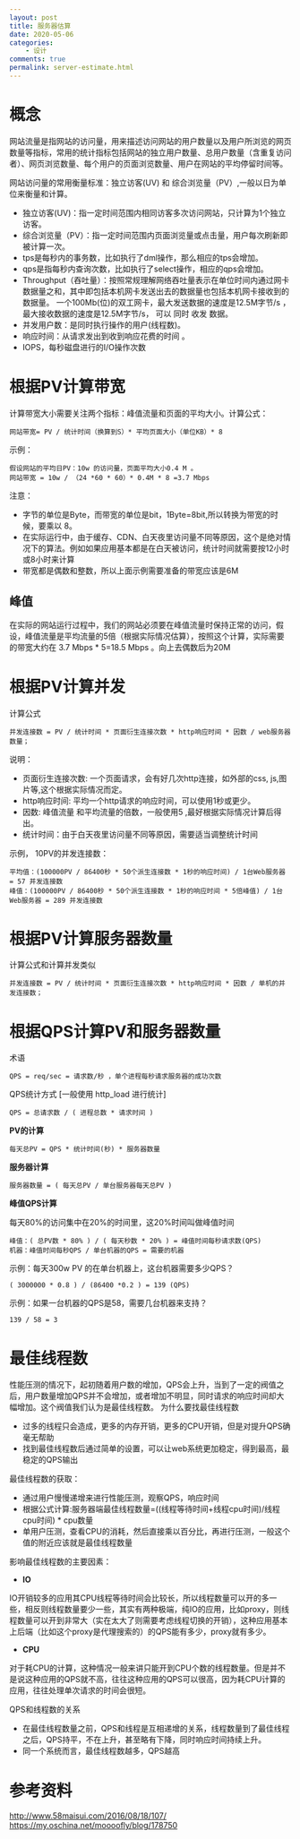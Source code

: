 ```yaml
---
layout: post
title: 服务器估算
date: 2020-05-06
categories:
    - 设计
comments: true
permalink: server-estimate.html
---
```



# 概念

网站流量是指网站的访问量，用来描述访问网站的用户数量以及用户所浏览的网页数量等指标，常用的统计指标包括网站的独立用户数量、总用户数量（含重复访问者）、网页浏览数量、每个用户的页面浏览数量、用户在网站的平均停留时间等。

网站访问量的常用衡量标准：独立访客(UV) 和 综合浏览量（PV）,一般以日为单位来衡量和计算。

- 独立访客(UV)：指一定时间范围内相同访客多次访问网站，只计算为1个独立访客。
- 综合浏览量（PV）：指一定时间范围内页面浏览量或点击量，用户每次刷新即被计算一次。
- tps是每秒内的事务数，比如执行了dml操作，那么相应的tps会增加。
- qps是指每秒内查询次数，比如执行了select操作，相应的qps会增加。
- Throughput（吞吐量）：按照常规理解网络吞吐量表示在单位时间内通过网卡数据量之和，其中即包括本机网卡发送出去的数据量也包括本机网卡接收到的数据量。 一个100Mb(位)的双工网卡，最大发送数据的速度是12.5M字节/s ， 最大接收数据的速度是12.5M字节/s， 可以 同时 收发 数据。 
- 并发用户数：是同时执行操作的用户(线程数)。
- 响应时间：从请求发出到收到响应花费的时间 。
- IOPS，每秒磁盘进行的I/O操作次数

# 根据PV计算带宽
计算带宽大小需要关注两个指标：峰值流量和页面的平均大小。计算公式：

```
网站带宽= PV / 统计时间（换算到S）* 平均页面大小（单位KB）* 8
```

示例：

```
假设网站的平均日PV：10w 的访问量，页面平均大小0.4 M 。
网站带宽 = 10w / （24 *60 * 60）* 0.4M * 8 =3.7 Mbps
```

注意：

- 字节的单位是Byte，而带宽的单位是bit，1Byte=8bit,所以转换为带宽的时候，要乘以 8。
- 在实际运行中，由于缓存、CDN、白天夜里访问量不同等原因，这个是绝对情况下的算法。例如如果应用基本都是在白天被访问，统计时间就需要按12小时或8小时来计算
- 带宽都是偶数和整数，所以上面示例需要准备的带宽应该是6M

## 峰值

在实际的网站运行过程中，我们的网站必须要在峰值流量时保持正常的访问，假设，峰值流量是平均流量的5倍（根据实际情况估算），按照这个计算，实际需要的带宽大约在 3.7 Mbps * 5=18.5 Mbps 。向上去偶数后为20M

# 根据PV计算并发
计算公式

```
并发连接数 = PV / 统计时间 * 页面衍生连接次数 * http响应时间 * 因数 / web服务器数量；
```

说明：

- 页面衍生连接次数: 一个页面请求，会有好几次http连接，如外部的css, js,图片等,这个根据实际情况而定。
- http响应时间: 平均一个http请求的响应时间，可以使用1秒或更少。
- 因数: 峰值流量 和平均流量的倍数，一般使用5 ,最好根据实际情况计算后得出。
- 统计时间：由于白天夜里访问量不同等原因，需要适当调整统计时间

示例， 10PV的并发连接数： 

```
平均值：(100000PV / 86400秒 * 50个派生连接数 * 1秒的响应时间) / 1台Web服务器 = 57 并发连接数
峰值：(100000PV / 86400秒 * 50个派生连接数 * 1秒的响应时间 * 5倍峰值) / 1台Web服务器 = 289 并发连接数
```

# 根据PV计算服务器数量
计算公式和计算并发类似

```
并发连接数 = PV / 统计时间 * 页面衍生连接次数 * http响应时间 * 因数 / 单机的并发连接数；
```
# 根据QPS计算PV和服务器数量
术语

```
QPS = req/sec = 请求数/秒 ，单个进程每秒请求服务器的成功次数
```

QPS统计方式 [一般使用 http_load 进行统计]

```
QPS = 总请求数 / ( 进程总数 * 请求时间 )
```

**PV的计算**

```
每天总PV = QPS * 统计时间(秒) * 服务器数量
```

**服务器计算**

```
服务器数量 = ( 每天总PV / 单台服务器每天总PV )
```

**峰值QPS计算**

每天80%的访问集中在20%的时间里，这20%时间叫做峰值时间 

```
峰值：( 总PV数 * 80% ) / ( 每天秒数 * 20% ) = 峰值时间每秒请求数(QPS)
机器：峰值时间每秒QPS / 单台机器的QPS = 需要的机器 
```

示例：每天300w PV 的在单台机器上，这台机器需要多少QPS？

```
( 3000000 * 0.8 ) / (86400 *0.2 ) = 139 (QPS)
```

示例：如果一台机器的QPS是58，需要几台机器来支持？

```
139 / 58 = 3
```

# 最佳线程数
性能压测的情况下，起初随着用户数的增加，QPS会上升，当到了一定的阀值之后，用户数量增加QPS并不会增加，或者增加不明显，同时请求的响应时间却大幅增加。这个阀值我们认为是最佳线程数。
为什么要找最佳线程数

- 过多的线程只会造成，更多的内存开销，更多的CPU开销，但是对提升QPS确毫无帮助
- 找到最佳线程数后通过简单的设置，可以让web系统更加稳定，得到最高，最稳定的QPS输出

最佳线程数的获取：

- 通过用户慢慢递增来进行性能压测，观察QPS，响应时间
- 根据公式计算:服务器端最佳线程数量=((线程等待时间+线程cpu时间)/线程cpu时间) * cpu数量
- 单用户压测，查看CPU的消耗，然后直接乘以百分比，再进行压测，一般这个值的附近应该就是最佳线程数量

影响最佳线程数的主要因素：

- **IO**

IO开销较多的应用其CPU线程等待时间会比较长，所以线程数量可以开的多一些，相反则线程数量要少一些，其实有两种极端，纯IO的应用，比如proxy，则线程数量可以开到非常大（实在太大了则需要考虑线程切换的开销），这种应用基本上后端（比如这个proxy是代理搜索的）的QPS能有多少，proxy就有多少。

- **CPU**

对于耗CPU的计算，这种情况一般来讲只能开到CPU个数的线程数量。但是并不是说这种应用的QPS就不高，往往这种应用的QPS可以很高，因为耗CPU计算的应用，往往处理单次请求的时间会很短。

QPS和线程数的关系

- 在最佳线程数量之前，QPS和线程是互相递增的关系，线程数量到了最佳线程之后，QPS持平，不在上升，甚至略有下降，同时响应时间持续上升。
- 同一个系统而言，最佳线程数越多，QPS越高

# 参考资料

http://www.58maisui.com/2016/08/18/107/
https://my.oschina.net/moooofly/blog/178750